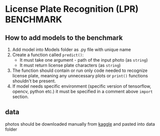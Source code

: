# License Plate Recognition (LPR) BENCHMARK
## How to add models to the benchmark
1. Add model into Models folder as .py file with unique name
2. Create a function called ``predict()``:
   - It must take one argument - path of the input photo (as ``string``)
   - It must return license plate characters (as ``string``)
3. The function should contain or run only code needed to recognize license plate, meaning any unnecessary plots or ``print()`` functions shouldn't be present.
4. If model needs specific environment (specific version of tensorflow, opencv, python etc.) it must be specified in a comment above ``import`` section.
## data
photos should be downloaded manually from [kaggle](https://www.kaggle.com/datasets/piotrstefaskiue/poland-vehicle-license-plate-dataset) and pasted into data folder
